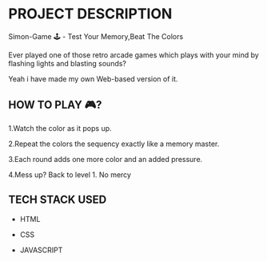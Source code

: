 # PROJECT DESCRIPTION

Simon-Game 🕹️ - Test Your Memory,Beat The Colors

Ever played one of those retro arcade games which plays with your mind by flashing lights and blasting sounds?

Yeah i have made my own Web-based version of it.

## HOW TO PLAY 🎮? 

1.Watch the color as it pops up.

2.Repeat the colors the sequency exactly like a memory master.

3.Each round adds one more color and an added pressure.

4.Mess up? Back to level 1. No mercy

## TECH STACK USED 

- HTML 

- CSS

- JAVASCRIPT



